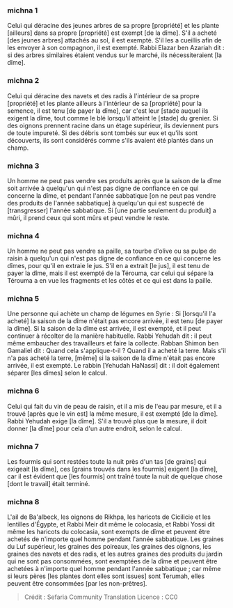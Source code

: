 
### michna 1
Celui qui déracine des jeunes arbres de sa propre [propriété] et les plante [ailleurs] dans sa propre [propriété] est exempt [de la dîme]. S'il a acheté [des jeunes arbres] attachés au sol, il est exempté. S'il les a cueillis afin de les envoyer à son compagnon, il est exempté. Rabbi Elazar ben Azariah dit : si des arbres similaires étaient vendus sur le marché, ils nécessiteraient [la dîme].

### michna 2
Celui qui déracine des navets et des radis à l'intérieur de sa propre [propriété] et les plante ailleurs à l'intérieur de sa [propriété] pour la semence, il est tenu [de payer la dîme], car c'est leur [stade auquel ils exigent la dîme, tout comme le blé lorsqu'il atteint le [stade] du grenier. Si des oignons prennent racine dans un étage supérieur, ils deviennent purs de toute impureté. Si des débris sont tombés sur eux et qu'ils sont découverts, ils sont considérés comme s'ils avaient été plantés dans un champ.

### michna 3
Un homme ne peut pas vendre ses produits après que la saison de la dîme soit arrivée à quelqu'un qui n'est pas digne de confiance en ce qui concerne la dîme, et pendant l'année sabbatique [on ne peut pas vendre des produits de l'année sabbatique] à quelqu'un qui est suspecté de [transgresser] l'année sabbatique. Si [une partie seulement du produit] a mûri, il prend ceux qui sont mûrs et peut vendre le reste.

### michna 4
Un homme ne peut pas vendre sa paille, sa tourbe d'olive ou sa pulpe de raisin à quelqu'un qui n'est pas digne de confiance en ce qui concerne les dîmes, pour qu'il en extraie le jus. S'il en a extrait [le jus], il est tenu de payer la dîme, mais il est exempté de la Térouma, car celui qui sépare la Térouma a en vue les fragments et les côtés et ce qui est dans la paille.

### michna 5
Une personne qui achète un champ de légumes en Syrie : Si [lorsqu'il l'a acheté] la saison de la dîme n'était pas encore arrivée, il est tenu [de payer la dîme]. Si la saison de la dîme est arrivée, il est exempté, et il peut continuer à récolter de la manière habituelle. Rabbi Yehudah dit : il peut même embaucher des travailleurs et faire la collecte. Rabban Shimon ben Gamaliel dit : Quand cela s'applique-t-il ? Quand il a acheté la terre. Mais s'il n'a pas acheté la terre, [même] si la saison de la dîme n'était pas encore arrivée, il est exempté. Le rabbin [Yehudah HaNassi] dit : il doit également séparer [les dîmes] selon le calcul.

### michna 6
Celui qui fait du vin de peau de raisin, et il a mis de l'eau par mesure, et il a trouvé [après que le vin est] la même mesure, il est exempté [de la dîme]. Rabbi Yehudah exige [la dîme]. S'il a trouvé plus que la mesure, il doit donner [la dîme] pour cela d'un autre endroit, selon le calcul.

### michna 7
Les fourmis qui sont restées toute la nuit près d'un tas [de grains] qui exigeait [la dîme], ces [grains trouvés dans les fourmis] exigent [la dîme], car il est évident que [les fourmis] ont traîné toute la nuit de quelque chose [dont le travail] était terminé.

### michna 8
L'ail de Ba'albeck, les oignons de Rikhpa, les haricots de Cicilicie et les lentilles d'Égypte, et Rabbi Meir dit même le colocasia, et Rabbi Yossi dit même les haricots du colocasia, sont exempts de dîme et peuvent être achetés de n'importe quel homme pendant l'année sabbatique. Les graines du Luf supérieur, les graines des poireaux, les graines des oignons, les graines des navets et des radis, et les autres graines des produits du jardin qui ne sont pas consommées, sont exemptées de la dîme et peuvent être achetées à n'importe quel homme pendant l'année sabbatique ; car même si leurs pères [les plantes dont elles sont issues] sont Terumah, elles peuvent être consommées [par les non-prêtres].

>Crédit : Sefaria Community Translation
>Licence : CC0